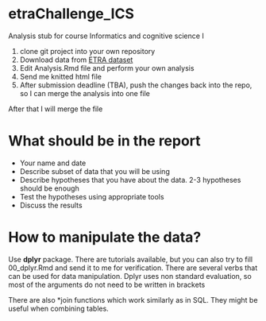 # etraChallenge_ICS
Analysis stub for course Informatics and cognitive science I

1. clone git project into your own repository
2. Download data from [ETRA dataset](https://etra.acm.org/2019/challenge.html)
3. Edit Analysis.Rmd file and perform your own analysis
4. Send me knitted html file
5. After submission deadline (TBA), push the changes back into the repo, so I can merge the analysis into one file


After that I will merge the file 
# What should be in the report

* Your name and date
* Describe subset of data that you will be using
* Describe hypotheses that you have about the data. 2-3 hypotheses should be enough
* Test the hypotheses using appropriate tools
* Discuss the results

# How to manipulate the data?

Use **dplyr** package. There are tutorials available, but you can also try to fill 00_dplyr.Rmd and send it to me for verification. 
There are several verbs that can be used for data manipulation. Dplyr uses non standard evaluation, so most of the arguments do not need to be written in brackets

There are also *join functions which work similarly as in SQL. They might be useful when combining tables. 
